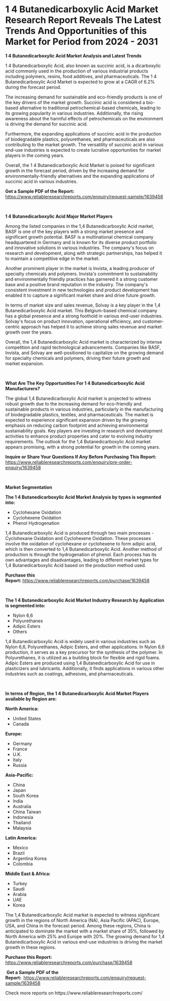 <p><h1>1 4 Butanedicarboxylic Acid Market Research Report Reveals The Latest Trends And Opportunities of this Market for Period from 2024 - 2031</h1></p><p><strong>1 4 Butanedicarboxylic Acid Market Analysis and Latest Trends</strong></p>
<p><p>1 4 Butanedicarboxylic Acid, also known as succinic acid, is a dicarboxylic acid commonly used in the production of various industrial products including polymers, resins, food additives, and pharmaceuticals. The 1 4 Butanedicarboxylic Acid Market is expected to grow at a CAGR of 6.2% during the forecast period.</p><p>The increasing demand for sustainable and eco-friendly products is one of the key drivers of the market growth. Succinic acid is considered a bio-based alternative to traditional petrochemical-based chemicals, leading to its growing popularity in various industries. Additionally, the rising awareness about the harmful effects of petrochemicals on the environment is driving the demand for succinic acid.</p><p>Furthermore, the expanding applications of succinic acid in the production of biodegradable plastics, polyurethanes, and pharmaceuticals are also contributing to the market growth. The versatility of succinic acid in various end-use industries is expected to create lucrative opportunities for market players in the coming years.</p><p>Overall, the 1 4 Butanedicarboxylic Acid Market is poised for significant growth in the forecast period, driven by the increasing demand for environmentally-friendly alternatives and the expanding applications of succinic acid in various industries.</p></p>
<p><strong>Get a Sample PDF of the Report:&nbsp;</strong> <a href="https://www.reliableresearchreports.com/enquiry/request-sample/1639458">https://www.reliableresearchreports.com/enquiry/request-sample/1639458</a></p>
<p>&nbsp;</p>
<p><strong>1 4 Butanedicarboxylic Acid Major Market Players</strong></p>
<p><p>Among the listed companies in the 1,4 Butanedicarboxylic Acid market, BASF is one of the key players with a strong market presence and significant growth potential. BASF is a multinational chemical company headquartered in Germany and is known for its diverse product portfolio and innovative solutions in various industries. The company's focus on research and development, along with strategic partnerships, has helped it to maintain a competitive edge in the market.</p><p>Another prominent player in the market is Invista, a leading producer of specialty chemicals and polymers. Invista's commitment to sustainability and environmentally friendly practices has garnered it a strong customer base and a positive brand reputation in the industry. The company's consistent investment in new technologies and product development has enabled it to capture a significant market share and drive future growth.</p><p>In terms of market size and sales revenue, Solvay is a key player in the 1,4 Butanedicarboxylic Acid market. This Belgium-based chemical company has a global presence and a strong foothold in various end-user industries. Solvay's focus on product innovation, operational efficiency, and customer-centric approach has helped it to achieve strong sales revenue and market growth over the years.</p><p>Overall, the 1,4 Butanedicarboxylic Acid market is characterized by intense competition and rapid technological advancements. Companies like BASF, Invista, and Solvay are well-positioned to capitalize on the growing demand for specialty chemicals and polymers, driving their future growth and market expansion.</p></p>
<p>&nbsp;</p>
<p><strong>What Are The Key Opportunities For 1 4 Butanedicarboxylic Acid Manufacturers?</strong></p>
<p><p>The global 1,4 Butanedicarboxylic Acid market is projected to witness robust growth due to the increasing demand for eco-friendly and sustainable products in various industries, particularly in the manufacturing of biodegradable plastics, textiles, and pharmaceuticals. The market is expected to experience significant expansion driven by the growing emphasis on reducing carbon footprint and achieving environmental sustainability goals. Key players are investing in research and development activities to enhance product properties and cater to evolving industry requirements. The outlook for the 1,4 Butanedicarboxylic Acid market appears promising, with a strong potential for growth in the coming years.</p></p>
<p><strong>Inquire or Share Your Questions If Any Before Purchasing This Report:</strong> <a href="https://www.reliableresearchreports.com/enquiry/pre-order-enquiry/1639458">https://www.reliableresearchreports.com/enquiry/pre-order-enquiry/1639458</a></p>
<p>&nbsp;</p>
<p><strong>Market Segmentation</strong></p>
<p><strong>The 1 4 Butanedicarboxylic Acid Market Analysis by types is segmented into:</strong></p>
<p><ul><li>Cyclohexane Oxidation</li><li>Cyclohexene Oxidation</li><li>Phenol Hydrogenation</li></ul></p>
<p><p>1,4 Butanedicarboxylic Acid is produced through two main processes - Cyclohexane Oxidation and Cyclohexene Oxidation. These processes involve the oxidation of cyclohexane or cyclohexene to form adipic acid, which is then converted to 1,4 Butanedicarboxylic Acid. Another method of production is through the hydrogenation of phenol. Each process has its own advantages and disadvantages, leading to different market types for 1,4 Butanedicarboxylic Acid based on the production method used.</p></p>
<p><strong>Purchase this Report:&nbsp;</strong><a href="https://www.reliableresearchreports.com/purchase/1639458">https://www.reliableresearchreports.com/purchase/1639458</a></p>
<p>&nbsp;</p>
<p><strong>The 1 4 Butanedicarboxylic Acid Market Industry Research by Application is segmented into:</strong></p>
<p><ul><li>Nylon 6,6</li><li>Polyurethanes</li><li>Adipic Esters</li><li>Others</li></ul></p>
<p><p>1,4 Butanedicarboxylic Acid is widely used in various industries such as Nylon 6,6, Polyurethanes, Adipic Esters, and other applications. In Nylon 6,6 production, it serves as a key precursor for the synthesis of the polymer. In Polyurethanes, it is utilized as a building block for flexible and rigid foams. Adipic Esters are produced using 1,4 Butanedicarboxylic Acid for use in plasticizers and lubricants. Additionally, it finds applications in various other industries such as coatings, adhesives, and pharmaceuticals.</p></p>
<p>&nbsp;</p>
<p><strong>In terms of Region, the 1 4 Butanedicarboxylic Acid Market Players available by Region are:</strong></p>
<p>
    <p> <strong> North America: </strong>
        <ul>
            <li>United States</li>
            <li>Canada</li>
        </ul>
        </p> 
    <p> <strong> Europe: </strong>
        <ul>
            <li>Germany</li>
            <li>France</li>
            <li>U.K.</li>
            <li>Italy</li>
            <li>Russia</li>
        </ul>
        </p> 
    <p> <strong> Asia-Pacific: </strong>
        <ul>
            <li>China</li>
            <li>Japan</li>
            <li>South Korea</li>
            <li>India</li>
            <li>Australia</li>
            <li>China Taiwan</li>
            <li>Indonesia</li>
            <li>Thailand</li>
            <li>Malaysia</li>
        </ul>
        </p> 
    <p> <strong> Latin America: </strong>
        <ul>
            <li>Mexico</li>
            <li>Brazil</li>
            <li>Argentina Korea</li>
            <li>Colombia</li>
        </ul>
        </p> 
    <p> <strong> Middle East & Africa: </strong>
        <ul>
            <li>Turkey</li>
            <li>Saudi</li>
            <li>Arabia</li>
            <li>UAE</li>
            <li>Korea</li>
        </ul>
    </p>
    </p>
<p><p>The 1,4 Butanedicarboxylic Acid market is expected to witness significant growth in the regions of North America (NA), Asia Pacific (APAC), Europe, USA, and China in the forecast period. Among these regions, China is anticipated to dominate the market with a market share of 35%, followed by North America with 25% and Europe with 20%. The growing demand for 1,4 Butanedicarboxylic Acid in various end-use industries is driving the market growth in these regions.</p></p>
<p><strong>Purchase this Report: </strong><a href="https://www.reliableresearchreports.com/purchase/1639458">https://www.reliableresearchreports.com/purchase/1639458</a></p>
<p>&nbsp;<strong>Get a Sample PDF of the Report:&nbsp;&nbsp;</strong><a href="https://www.reliableresearchreports.com/enquiry/request-sample/1639458">https://www.reliableresearchreports.com/enquiry/request-sample/1639458</a></p>
<p><strong></strong></p>
<p>Check more reports on https://www.reliableresearchreports.com/</p>
